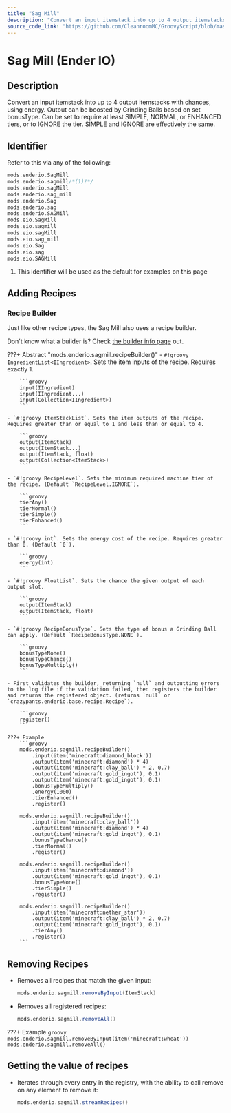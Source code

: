 ```yaml
---
title: "Sag Mill"
description: "Convert an input itemstack into up to 4 output itemstacks with chances, using energy. Output can be boosted by Grinding Balls based on set bonusType. Can be set to require at least SIMPLE, NORMAL, or ENHANCED tiers, or to IGNORE the tier. SIMPLE and IGNORE are effectively the same."
source_code_link: "https://github.com/CleanroomMC/GroovyScript/blob/master/src/main/java/com/cleanroommc/groovyscript/compat/mods/enderio/SagMill.java"
---
```


# Sag Mill (Ender IO)

## Description

Convert an input itemstack into up to 4 output itemstacks with chances, using energy. Output can be boosted by Grinding Balls based on set bonusType. Can be set to require at least SIMPLE, NORMAL, or ENHANCED tiers, or to IGNORE the tier. SIMPLE and IGNORE are effectively the same.

## Identifier

Refer to this via any of the following:

```groovy hl_lines="2"
mods.enderio.SagMill
mods.enderio.sagmill/*(1)!*/
mods.enderio.sagMill
mods.enderio.sag_mill
mods.enderio.Sag
mods.enderio.sag
mods.enderio.SAGMill
mods.eio.SagMill
mods.eio.sagmill
mods.eio.sagMill
mods.eio.sag_mill
mods.eio.Sag
mods.eio.sag
mods.eio.SAGMill
```

1. This identifier will be used as the default for examples on this page

## Adding Recipes

### Recipe Builder

Just like other recipe types, the Sag Mill also uses a recipe builder.

Don't know what a builder is? Check [the builder info page](../../../groovy/builder.md) out.

???+ Abstract "mods.enderio.sagmill.recipeBuilder()"
    - `#!groovy IngredientList<IIngredient>`. Sets the item inputs of the recipe. Requires exactly 1.

        ```groovy
        input(IIngredient)
        input(IIngredient...)
        input(Collection<IIngredient>)
        ```

    - `#!groovy ItemStackList`. Sets the item outputs of the recipe. Requires greater than or equal to 1 and less than or equal to 4.

        ```groovy
        output(ItemStack)
        output(ItemStack...)
        output(ItemStack, float)
        output(Collection<ItemStack>)
        ```

    - `#!groovy RecipeLevel`. Sets the minimum required machine tier of the recipe. (Default `RecipeLevel.IGNORE`).

        ```groovy
        tierAny()
        tierNormal()
        tierSimple()
        tierEnhanced()
        ```

    - `#!groovy int`. Sets the energy cost of the recipe. Requires greater than 0. (Default `0`).

        ```groovy
        energy(int)
        ```

    - `#!groovy FloatList`. Sets the chance the given output of each output slot.

        ```groovy
        output(ItemStack)
        output(ItemStack, float)
        ```

    - `#!groovy RecipeBonusType`. Sets the type of bonus a Grinding Ball can apply. (Default `RecipeBonusType.NONE`).

        ```groovy
        bonusTypeNone()
        bonusTypeChance()
        bonusTypeMultiply()
        ```

    - First validates the builder, returning `null` and outputting errors to the log file if the validation failed, then registers the builder and returns the registered object. (returns `null` or `crazypants.enderio.base.recipe.Recipe`).

        ```groovy
        register()
        ```

    ???+ Example
        ```groovy
        mods.enderio.sagmill.recipeBuilder()
            .input(item('minecraft:diamond_block'))
            .output(item('minecraft:diamond') * 4)
            .output(item('minecraft:clay_ball') * 2, 0.7)
            .output(item('minecraft:gold_ingot'), 0.1)
            .output(item('minecraft:gold_ingot'), 0.1)
            .bonusTypeMultiply()
            .energy(1000)
            .tierEnhanced()
            .register()

        mods.enderio.sagmill.recipeBuilder()
            .input(item('minecraft:clay_ball'))
            .output(item('minecraft:diamond') * 4)
            .output(item('minecraft:gold_ingot'), 0.1)
            .bonusTypeChance()
            .tierNormal()
            .register()

        mods.enderio.sagmill.recipeBuilder()
            .input(item('minecraft:diamond'))
            .output(item('minecraft:gold_ingot'), 0.1)
            .bonusTypeNone()
            .tierSimple()
            .register()

        mods.enderio.sagmill.recipeBuilder()
            .input(item('minecraft:nether_star'))
            .output(item('minecraft:clay_ball') * 2, 0.7)
            .output(item('minecraft:gold_ingot'), 0.1)
            .tierAny()
            .register()
        ```



## Removing Recipes

- Removes all recipes that match the given input:

    ```groovy
    mods.enderio.sagmill.removeByInput(ItemStack)
    ```

- Removes all registered recipes:

    ```groovy
    mods.enderio.sagmill.removeAll()
    ```

???+ Example
    ```groovy
    mods.enderio.sagmill.removeByInput(item('minecraft:wheat'))
    mods.enderio.sagmill.removeAll()
    ```

## Getting the value of recipes

- Iterates through every entry in the registry, with the ability to call remove on any element to remove it:

    ```groovy
    mods.enderio.sagmill.streamRecipes()
    ```
